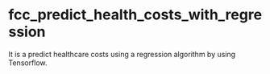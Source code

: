 # fcc_predict_health_costs_with_regression
It is a predict healthcare costs using a regression algorithm by using Tensorflow.
